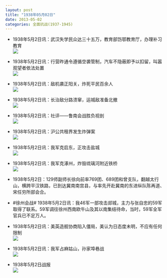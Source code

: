 ```yaml
---
layout: post
title: "1938年05月02日"
date: 2013-05-02
categories: 全面抗战(1937-1945)
---
```


<meta name="referrer" content="no-referrer" />

- 1938年5月2日讯：武汉失学民众达三十五万，教育部饬鄂教育厅，办理补习教育 <br/><img src="https://ww3.sinaimg.cn/large/aca367d8jw1e4acut8b3pj20b412uae3.jpg" />

- 1938年5月2日讯：行营昨通令遵循空袭管制，汽车不隐蔽即予以扣留，叫嚣观望者依法处置 <br/><img src="https://ww4.sinaimg.cn/large/aca367d8jw1e4ab4dtzpyj20g40a4ac0.jpg" />

- 1938年5月2日讯：敌机袭正阳关，炸死平民百余人 <br/><img src="https://ww3.sinaimg.cn/large/aca367d8jw1e4a9e0fm70j20c10i640o.jpg" />

- 1938年5月2日讯：长治敌分路溃窜，运城敌准备北撤 <br/><img src="https://ww2.sinaimg.cn/large/aca367d8jw1e4a7na2s2cj20c10itwgh.jpg" />

- 1938年5月2日讯：社评——鲁南会战胜负视剖 <br/><img src="https://ww2.sinaimg.cn/large/aca367d8jw1e4a5x5cgpoj20c114oaf6.jpg" />

- 1938年5月2日讯：沪公共租界发生炸弹案 <br/><img src="https://ww4.sinaimg.cn/large/aca367d8jw1e4a0pkjmt7j208r0fxdh9.jpg" />

- 1938年5月2日讯：我军克启东，正攻击盐城 <br/><img src="https://ww1.sinaimg.cn/large/aca367d8jw1e49vib7ioij207w09hdgb.jpg" />

- 1938年5月2日讯：我军克涿州，炸毁琉璃河附近铁桥 <br/><img src="https://ww3.sinaimg.cn/large/aca367d8jw1e49truii04j20c10jemyd.jpg" />

- 1938年5月2日：129师副师长徐向前率769团、689团和曾支队，翻越太行山，横跨平汉铁路，已到达冀南南宫县，与率先开赴冀南的东进纵队陈再道、宋任穷所部会合。 

- #徐州会战# 1938年5月2日讯：我46军一部攻击郯城，主力与张自忠的59军取得了联系。59军调往徐州西南欧牛山及其以南集结待命，当时，59军全军官兵已不足万人。 

- 1938年5月2日讯：美英造舰协商陷入僵局，美认为日态度未明，不应有任何限制 <br/><img src="https://ww2.sinaimg.cn/large/aca367d8jw1e49okjg664j20c10jbaby.jpg" />

- 1938年5月2日讯：我军占麻姑山，孙家埠巷战 <br/><img src="https://ww2.sinaimg.cn/large/aca367d8jw1e49muk2p0mj20c10s70vh.jpg" />

- 1938年5月2日战报 <br/><img src="https://ww1.sinaimg.cn/large/aca367d8jw1e49l3zea1dj20c10qwwgu.jpg" />

